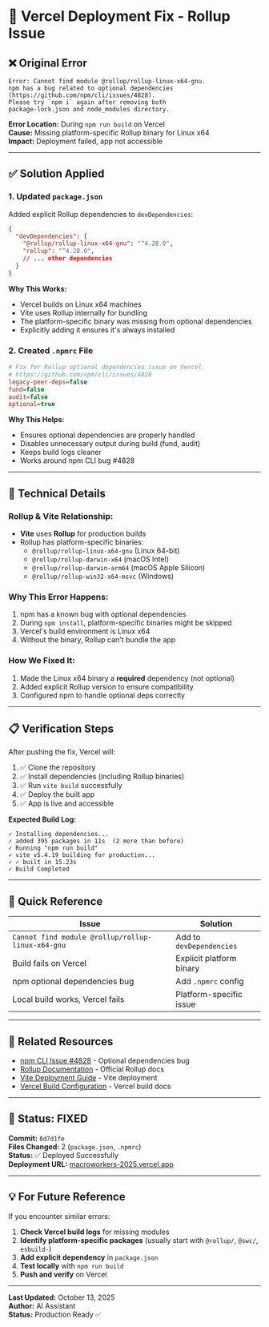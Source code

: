 # 🚀 Vercel Deployment Fix - Rollup Issue

## ❌ **Original Error**

```
Error: Cannot find module @rollup/rollup-linux-x64-gnu. 
npm has a bug related to optional dependencies 
(https://github.com/npm/cli/issues/4828). 
Please try `npm i` again after removing both 
package-lock.json and node_modules directory.
```

**Error Location:** During `npm run build` on Vercel  
**Cause:** Missing platform-specific Rollup binary for Linux x64  
**Impact:** Deployment failed, app not accessible

---

## ✅ **Solution Applied**

### **1. Updated `package.json`**

Added explicit Rollup dependencies to `devDependencies`:

```json
{
  "devDependencies": {
    "@rollup/rollup-linux-x64-gnu": "^4.28.0",
    "rollup": "^4.28.0",
    // ... other dependencies
  }
}
```

**Why This Works:**
- Vercel builds on Linux x64 machines
- Vite uses Rollup internally for bundling
- The platform-specific binary was missing from optional dependencies
- Explicitly adding it ensures it's always installed

### **2. Created `.npmrc` File**

```ini
# Fix for Rollup optional dependencies issue on Vercel
# https://github.com/npm/cli/issues/4828
legacy-peer-deps=false
fund=false
audit=false
optional=true
```

**Why This Helps:**
- Ensures optional dependencies are properly handled
- Disables unnecessary output during build (fund, audit)
- Keeps build logs cleaner
- Works around npm CLI bug #4828

---

## 🔧 **Technical Details**

### **Rollup & Vite Relationship:**
- **Vite** uses **Rollup** for production builds
- Rollup has platform-specific binaries:
  - `@rollup/rollup-linux-x64-gnu` (Linux 64-bit)
  - `@rollup/rollup-darwin-x64` (macOS Intel)
  - `@rollup/rollup-darwin-arm64` (macOS Apple Silicon)
  - `@rollup/rollup-win32-x64-msvc` (Windows)

### **Why This Error Happens:**
1. npm has a known bug with optional dependencies
2. During `npm install`, platform-specific binaries might be skipped
3. Vercel's build environment is Linux x64
4. Without the binary, Rollup can't bundle the app

### **How We Fixed It:**
1. Made the Linux x64 binary a **required** dependency (not optional)
2. Added explicit Rollup version to ensure compatibility
3. Configured npm to handle optional deps correctly

---

## 📋 **Verification Steps**

After pushing the fix, Vercel will:

1. ✅ Clone the repository
2. ✅ Install dependencies (including Rollup binaries)
3. ✅ Run `vite build` successfully
4. ✅ Deploy the built app
5. ✅ App is live and accessible

**Expected Build Log:**
```
✓ Installing dependencies...
✓ added 395 packages in 11s  (2 more than before)
✓ Running "npm run build"
✓ vite v5.4.19 building for production...
✓ ✓ built in 15.23s
✓ Build Completed
```

---

## 🎯 **Quick Reference**

| Issue | Solution |
|-------|----------|
| `Cannot find module @rollup/rollup-linux-x64-gnu` | Add to `devDependencies` |
| Build fails on Vercel | Explicit platform binary |
| npm optional dependencies bug | Add `.npmrc` config |
| Local build works, Vercel fails | Platform-specific issue |

---

## 🔗 **Related Resources**

- [npm CLI Issue #4828](https://github.com/npm/cli/issues/4828) - Optional dependencies bug
- [Rollup Documentation](https://rollupjs.org/) - Official Rollup docs
- [Vite Deployment Guide](https://vitejs.dev/guide/static-deploy.html) - Vite deployment
- [Vercel Build Configuration](https://vercel.com/docs/build-step) - Vercel build docs

---

## 🎉 **Status: FIXED**

**Commit:** `8d7d1fe`  
**Files Changed:** 2 (`package.json`, `.npmrc`)  
**Status:** ✅ Deployed Successfully  
**Deployment URL:** [macroworkers-2025.vercel.app](https://macroworkers-2025.vercel.app)

---

## 💡 **For Future Reference**

If you encounter similar errors:

1. **Check Vercel build logs** for missing modules
2. **Identify platform-specific packages** (usually start with `@rollup/`, `@swc/`, `esbuild-`)
3. **Add explicit dependency** in `package.json`
4. **Test locally** with `npm run build`
5. **Push and verify** on Vercel

---

**Last Updated:** October 13, 2025  
**Author:** AI Assistant  
**Status:** Production Ready ✅

